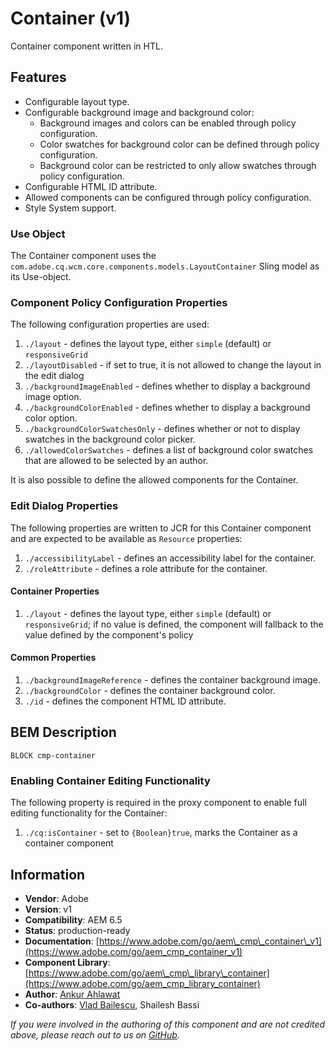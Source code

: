 <!--
Copyright 2019 Adobe

Licensed under the Apache License, Version 2.0 (the "License");
you may not use this file except in compliance with the License.
You may obtain a copy of the License at

    http://www.apache.org/licenses/LICENSE-2.0

Unless required by applicable law or agreed to in writing, software
distributed under the License is distributed on an "AS IS" BASIS,
WITHOUT WARRANTIES OR CONDITIONS OF ANY KIND, either express or implied.
See the License for the specific language governing permissions and
limitations under the License.
-->
Container (v1)
====
Container component written in HTL.

## Features

* Configurable layout type.
* Configurable background image and background color:
    * Background images and colors can be enabled through policy configuration.
    * Color swatches for background color can be defined through policy configuration.
    * Background color can be restricted to only allow swatches through policy configuration.
* Configurable HTML ID attribute.
* Allowed components can be configured through policy configuration.
* Style System support.

### Use Object
The Container component uses the `com.adobe.cq.wcm.core.components.models.LayoutContainer` Sling model as its Use-object.

### Component Policy Configuration Properties
The following configuration properties are used:

1. `./layout` - defines the layout type, either `simple` (default) or `responsiveGrid`
2. `./layoutDisabled` - if set to true, it is not allowed to change the layout in the edit dialog
3. `./backgroundImageEnabled` - defines whether to display a background image option.
4. `./backgroundColorEnabled` - defines whether to display a background color option.
5. `./backgroundColorSwatchesOnly` -  defines whether or not to display swatches in the background color picker.
6. `./allowedColorSwatches` - defines a list of background color swatches that are allowed to be selected by an author.

It is also possible to define the allowed components for the Container.

### Edit Dialog Properties
The following properties are written to JCR for this Container component and are expected to be available as `Resource` properties:

1. `./accessibilityLabel` - defines an accessibility label for the container.
2. `./roleAttribute` - defines a role attribute for the container.

#### Container Properties
1. `./layout` - defines the layout type, either `simple` (default) or `responsiveGrid`; if no value is defined, the component will fallback to the value defined by the component's policy

#### Common Properties
1. `./backgroundImageReference` - defines the container background image.
2. `./backgroundColor` - defines the container background color.
3. `./id` - defines the component HTML ID attribute.

## BEM Description
```
BLOCK cmp-container
```

### Enabling Container Editing Functionality
The following property is required in the proxy component to enable full editing functionality for the Container:

1. `./cq:isContainer` - set to `{Boolean}true`, marks the Container as a container component

## Information
* **Vendor**: Adobe
* **Version**: v1
* **Compatibility**: AEM 6.5
* **Status**: production-ready
* **Documentation**: [https://www.adobe.com/go/aem\_cmp\_container\_v1](https://www.adobe.com/go/aem_cmp_container_v1)
* **Component Library**: [https://www.adobe.com/go/aem\_cmp\_library\_container](https://www.adobe.com/go/aem_cmp_library_container)
* **Author**: [Ankur Ahlawat](https://github.com/aahlawat)
* **Co-authors**: [Vlad Bailescu](https://github.com/bailescu), Shailesh Bassi

_If you were involved in the authoring of this component and are not credited above, please reach out to us on [GitHub](https://github.com/adobe/aem-core-wcm-components)._
